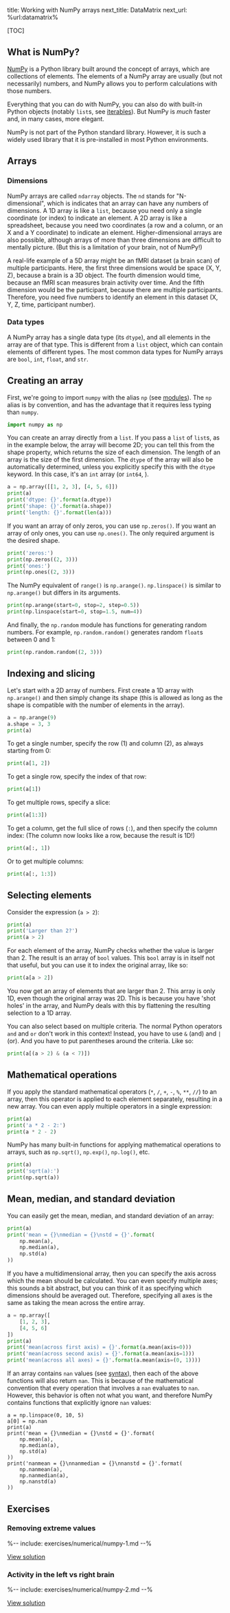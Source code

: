 title: Working with NumPy arrays
next_title: DataMatrix
next_url: %url:datamatrix%


[TOC]


## What is NumPy?

[NumPy](https://numpy.org/) is a Python library built around the concept of arrays, which are collections of elements. The elements of a NumPy array are usually (but not necessarily) numbers, and NumPy allows you to perform calculations with those numbers.

Everything that you can do with NumPy, you can also do with built-in Python objects (notably `list`s, see [iterables](%url:iterables%)). But NumPy is *much* faster and, in many cases, more elegant.

NumPy is not part of the Python standard library. However, it is such a widely used library that it is pre-installed in most Python environments.


## Arrays


### Dimensions

NumPy arrays are called `ndarray` objects. The `nd` stands for "N-dimensional", which is indicates that an array can have any numbers of dimensions. A 1D array is like a `list`, because you need only a single coordinate (or index) to indicate an element. A 2D array is like a spreadsheet, because you need two coordinates (a row and a column, or an X and a Y coordinate) to indicate an element. Higher-dimensional arrays are also possible, although arrays of more than three dimensions are difficult to mentally picture. (But this is a limitation of your brain, not of NumPy!)

A real-life example of a 5D array might be an fMRI dataset (a brain scan) of multiple participants. Here, the first three dimensions would be space (X, Y, Z), because a brain is a 3D object. The fourth dimension would time, because an fMRI scan measures brain activity over time. And the fifth dimension would be the participant, because there are multiple participants. Therefore, you need five numbers to identify an element in this dataset (X, Y, Z, time, participant number).


### Data types

A NumPy array has a single data type (its `dtype`), and all elements in the array are of that type. This is different from a `list` object, which can contain elements of different types. The most common data types for NumPy arrays are `bool`, `int`, `float`, and `str`.


## Creating an array

First, we're going to import `numpy` with the alias `np` (see [modules](%url:modules%)). The `np` alias is by convention, and has the advantage that it requires less typing than `numpy`.

```python
import numpy as np
```

You can create an array directly from a `list`. If you pass a `list` of `list`s, as in the example below, the array will become 2D; you can tell this from the shape property, which returns the size of each dimension. The length of an array is the size of the first dimension. The `dtype` of the array will also be automatically determined, unless you explicitly specify this with the `dtype` keyword. In this case, it's an `int` array (or `int64`, ).

```python
a = np.array([[1, 2, 3], [4, 5, 6]])
print(a)
print('dtype: {}'.format(a.dtype))
print('shape: {}'.format(a.shape))
print('length: {}'.format(len(a)))
```

If you want an array of only zeros, you can use `np.zeros()`. If you want an array of only ones, you can use `np.ones()`. The only required argument is the desired shape.

```python
print('zeros:')
print(np.zeros((2, 3)))
print('ones:')
print(np.ones((2, 3)))
```

The NumPy equivalent of `range()` is `np.arange()`. `np.linspace()` is similar to `np.arange()` but differs in its arguments.

```python
print(np.arange(start=0, stop=2, step=0.5))
print(np.linspace(start=0, stop=1.5, num=4))
```

And finally, the `np.random` module has functions for generating random numbers. For example, `np.random.random()` generates random `float`s between 0 and 1:

```python
print(np.random.random((2, 3)))
```


## Indexing and slicing

Let's start with a 2D array of numbers. First create a 1D array with `np.arange()` and then simply change its shape (this is allowed as long as the shape is compatible with the number of elements in the array).

```python
a = np.arange(9)
a.shape = 3, 3
print(a)
```

To get a single number, specify the row (1) and column (2), as always starting from 0:

```python
print(a[1, 2])
```

To get a single row, specify the index of that row:

```python
print(a[1])
```

To get multiple rows, specify a slice:

```python
print(a[1:3])
```

To get a column, get the full slice of rows (`:`), and then specify the column index: (The column now looks like a row, because the result is 1D!)


```python
print(a[:, 1])
```

Or to get multiple columns:

```python
print(a[:, 1:3])
```

## Selecting elements

Consider the expression (`a > 2`):

```python
print(a)
print('Larger than 2?')
print(a > 2)
```

For each element of the array, NumPy checks whether the value is larger than 2. The result is an array of `bool` values. This `bool` array is in itself not that useful, but you can use it to index the original array, like so:

```python
print(a[a > 2])
```

You now get an array of elements that are larger than 2. This array is only 1D, even though the original array was 2D. This is because you have 'shot holes' in the array, and NumPy deals with this by flattening the resulting selection to a 1D array.

You can also select based on multiple criteria. The normal Python operators `and` and `or` don't work in this context! Instead, you have to use `&` (and) and `|` (or). And you have to put parentheses around the criteria. Like so:

```python
print(a[(a > 2) & (a < 7)])
```


## Mathematical operations

If you apply the standard mathematical operators (`*`, `/`, `+`, `-`, `%`, `**`, `//`) to an array, then this operator is applied to each element separately, resulting in a new array. You can even apply multiple operators in a single expression:

```python
print(a)
print('a * 2 - 2:')
print(a * 2 - 2)
```

NumPy has many built-in functions for applying mathematical operations to arrays, such as `np.sqrt()`, `np.exp()`, `np.log()`, etc.

```python
print(a)
print('sqrt(a):')
print(np.sqrt(a))
```


## Mean, median, and standard deviation

You can easily get the mean, median, and standard deviation of an array:

```python
print(a)
print('mean = {}\nmedian = {}\nstd = {}'.format(
    np.mean(a),
    np.median(a),
    np.std(a)
))
```

If you have a multidimensional array, then you can specify the axis across which the mean should be calculated. You can even specify multiple axes; this sounds a bit abstract, but you can think of it as specifying which dimensions should be averaged out. Therefore, specifying all axes is the same as taking the mean across the entire array.

```python
a = np.array([
    [1, 2, 3],
    [4, 5, 6]
])
print(a)
print('mean(across first axis) = {}'.format(a.mean(axis=0)))
print('mean(across second axis) = {}'.format(a.mean(axis=1)))
print('mean(across all axes) = {}'.format(a.mean(axis=(0, 1))))
```

If an array contains `nan` values (see [syntax](%url:syntax%)), then each of the above functions will also return `nan`. This is because of the mathematical convention that every operation that involves a `nan` evaluates to `nan`. However, this behavior is often not what you want, and therefore NumPy contains functions that explicitly ignore `nan` values:

```
a = np.linspace(0, 10, 5)
a[0] = np.nan
print(a)
print('mean = {}\nmedian = {}\nstd = {}'.format(
    np.mean(a),
    np.median(a),
    np.std(a)
))
print('nanmean = {}\nnanmedian = {}\nnanstd = {}'.format(
    np.nanmean(a),
    np.nanmedian(a),
    np.nanstd(a)
))
```


## Exercises

<div class='info-box' markdown=1>

### Removing extreme values

%-- include: exercises/numerical/numpy-1.md --%

[View solution](%url:numpy%-solution-1)

</div>

<div class='info-box' markdown=1>

### Activity in the left vs right brain

%-- include: exercises/numerical/numpy-2.md --%

[View solution](%url:numpy%-solution-2)

</div>

